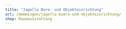 ```yaml
---
title: "Jagella Büro- und Objekteinrichtung"
url: /memmingen/jagella-buero-und-objekteinrichtung/
shop: Raumausstattung
---
```

